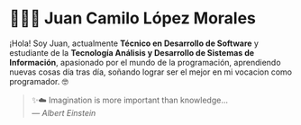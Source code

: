 # 👨🏻‍💻 Juan Camilo López Morales

¡Hola! Soy Juan, actualmente **Técnico en Desarrollo de Software** y estudiante de la **Tecnología Análisis y Desarrollo de Sistemas de Información**, apasionado por el mundo de la programación, aprendiendo nuevas cosas día tras día, soñando lograr ser el mejor en mi vocacion como programador. 🤓

> ✨☁️ Imagination is more important than knowledge...  
> *&mdash; Albert Einstein*
